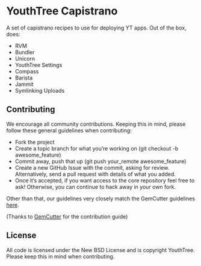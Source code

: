 # YouthTree Capistrano #

A set of capistrano recipes to use for deploying YT apps. Out of the box, does:

* RVM
* Bundler
* Unicorn
* YouthTree Settings
* Compass
* Barista
* Jammit
* Symlinking Uploads

## Contributing ##

We encourage all community contributions. Keeping this in mind, please follow these general guidelines when contributing:

* Fork the project
* Create a topic branch for what you’re working on (git checkout -b awesome_feature)
* Commit away, push that up (git push your\_remote awesome\_feature)
* Create a new GitHub Issue with the commit, asking for review. Alternatively, send a pull request with details of what you added.
* Once it’s accepted, if you want access to the core repository feel free to ask! Otherwise, you can continue to hack away in your own fork.

Other than that, our guidelines very closely match the GemCutter guidelines [here](http://wiki.github.com/qrush/gemcutter/contribution-guidelines).

(Thanks to [GemCutter](http://wiki.github.com/qrush/gemcutter/) for the contribution guide)

## License ##

All code is licensed under the New BSD License and is copyright YouthTree. Please keep this
in mind when contributing.

